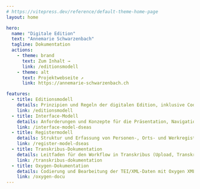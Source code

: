 ```yaml
---
# https://vitepress.dev/reference/default-theme-home-page
layout: home

hero:
  name: "Digitale Edition"
  text: "Annemarie Schwarzenbach"
  tagline: Dokumentation
  actions:
    - theme: brand
      text: Zum Inhalt →
      link: /editionsmodell
    - theme: alt
      text: Projektwebseite ↗︎
      link: https://annemarie-schwarzenbach.ch

features:
  - title: Editionsmodell
    details: Prinzipien und Regeln der digitalen Edition, inklusive Codierungsrichtlinien und Kommentierungsmodelle.
    link: /editionsmodell
  - title: Interface-Modell
    details: Anforderungen und Konzepte für die Präsentation, Navigation und Funktionalität.
    link: /interface-model-dseas
  - title: Registermodell
    details: Struktur und Erfassung von Personen-, Orts- und Werkregistereinträgen.
    link: /register-model-dseas
  - title: Transkribus-Dokumentation
    details: Leitfaden für den Workflow in Transkribus (Upload, Transkription, Korrektur und Export).
    link: /transkribus-dokumentation
  - title: Oxygen-Dokumentation
    details: Codierung und Bearbeitung der TEI/XML-Daten mit Oxygen XML Editor.
    link: /oxygen-docu
---
```


<style>

.VPButton {
  border-radius: 6px !important;
}

.VPHome .VPFeature {
  border-radius: 6px;
}

.tagline {
  font-size: 20px !important;
  color: var(--vp-c-text-1) !important;
}

@media (min-width: 640px) {
  .tagline {
    font-size: 28px !important;
  }
}

@media (min-width: 960px) {
  .tagline {
    font-size: 32px !important;
  }
}

</style>

<script setup>

import {onMounted} from "vue";

onMounted(() => {
  const p = document.querySelector(".VPHero .tagline");
  const s = document.querySelector("#hero-text");
  if (!p || !s) return;
  while (p.lastChild) p.lastChild.remove();
  p.append(s);

  const p2 = document.querySelector(".VPNavBarTitle .title");
  const s2 = document.querySelector("#title-text");
  if (!p2 || !s2) return;
  while (p2.lastChild) p2.lastChild.remove();
  p2.append(s2);
});

</script>

<template>
  <div id="hero-text"><span style="display: inline-block; position: relative;">Dokumentation<svg style="color: var(--vp-c-red-1); position: absolute; z-index: -1; top: 1.22em; left: 0.05em; width: calc(100% - 0.1em);" width="220" height="12" viewBox="0 0 220 12" fill="currentColor" xmlns="http://www.w3.org/2000/svg"><pattern id="hatch" patternUnits="userSpaceOnUse" patternTransform="rotate(45)" width="4" height="4"><rect width="1" height="4" style="stroke:currentColor" /></pattern><rect x="0" y="0" width="220" height="12" fill="url(#hatch)"/></svg>
  </span></div>
  <div id="title-text"><span style="display: inline-block; position: relative;">DSE-AS</span></div>
</template>